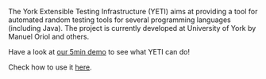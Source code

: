 The York Extensible Testing Infrastructure (YETI) aims at providing a tool for automated random testing tools for several programming languages (including Java). The project is currently developed at University of York by Manuel Oriol and others.

Have a look at [our 5min demo](http://www.youtube.com/watch?v=wSFFd9strfk) to see what YETI can do!

Check how to use it [here](http://code.google.com/p/yeti-test/wiki/UsingYeti).